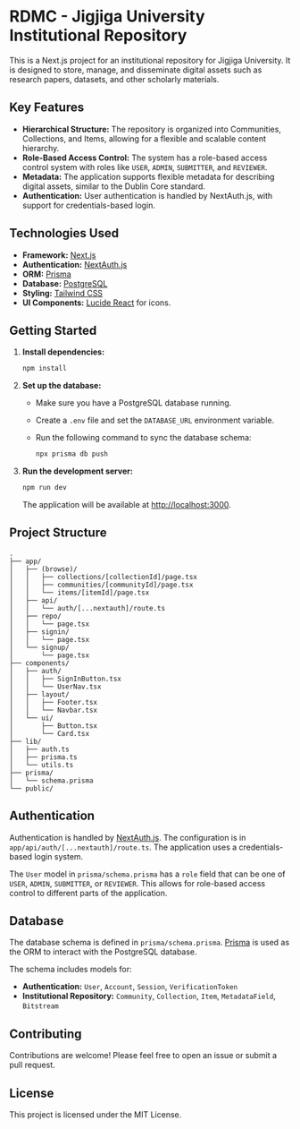 # RDMC - Jigjiga University Institutional Repository

This is a Next.js project for an institutional repository for Jigjiga University. It is designed to store, manage, and disseminate digital assets such as research papers, datasets, and other scholarly materials.

## Key Features

*   **Hierarchical Structure:** The repository is organized into Communities, Collections, and Items, allowing for a flexible and scalable content hierarchy.
*   **Role-Based Access Control:** The system has a role-based access control system with roles like `USER`, `ADMIN`, `SUBMITTER`, and `REVIEWER`.
*   **Metadata:** The application supports flexible metadata for describing digital assets, similar to the Dublin Core standard.
*   **Authentication:** User authentication is handled by NextAuth.js, with support for credentials-based login.

## Technologies Used

*   **Framework:** [Next.js](https://nextjs.org/)
*   **Authentication:** [NextAuth.js](https://next-auth.js.org/)
*   **ORM:** [Prisma](https://www.prisma.io/)
*   **Database:** [PostgreSQL](https://www.postgresql.org/)
*   **Styling:** [Tailwind CSS](https://tailwindcss.com/)
*   **UI Components:** [Lucide React](https://lucide.dev/guide/packages/lucide-react) for icons.

## Getting Started

1.  **Install dependencies:**

    ```bash
    npm install
    ```

2.  **Set up the database:**

    *   Make sure you have a PostgreSQL database running.
    *   Create a `.env` file and set the `DATABASE_URL` environment variable.
    *   Run the following command to sync the database schema:

        ```bash
        npx prisma db push
        ```

3.  **Run the development server:**

    ```bash
    npm run dev
    ```

    The application will be available at [http://localhost:3000](http://localhost:3000).

## Project Structure

```
.
├── app/
│   ├── (browse)/
│   │   ├── collections/[collectionId]/page.tsx
│   │   ├── communities/[communityId]/page.tsx
│   │   └── items/[itemId]/page.tsx
│   ├── api/
│   │   └── auth/[...nextauth]/route.ts
│   ├── repo/
│   │   └── page.tsx
│   ├── signin/
│   │   └── page.tsx
│   └── signup/
│       └── page.tsx
├── components/
│   ├── auth/
│   │   ├── SignInButton.tsx
│   │   └── UserNav.tsx
│   ├── layout/
│   │   ├── Footer.tsx
│   │   └── Navbar.tsx
│   └── ui/
│       ├── Button.tsx
│       └── Card.tsx
├── lib/
│   ├── auth.ts
│   ├── prisma.ts
│   └── utils.ts
├── prisma/
│   └── schema.prisma
└── public/
```

## Authentication

Authentication is handled by [NextAuth.js](https://next-auth.js.org/). The configuration is in `app/api/auth/[...nextauth]/route.ts`. The application uses a credentials-based login system.

The `User` model in `prisma/schema.prisma` has a `role` field that can be one of `USER`, `ADMIN`, `SUBMITTER`, or `REVIEWER`. This allows for role-based access control to different parts of the application.

## Database

The database schema is defined in `prisma/schema.prisma`. [Prisma](https://www.prisma.io/) is used as the ORM to interact with the PostgreSQL database.

The schema includes models for:

*   **Authentication:** `User`, `Account`, `Session`, `VerificationToken`
*   **Institutional Repository:** `Community`, `Collection`, `Item`, `MetadataField`, `Bitstream`

## Contributing

Contributions are welcome! Please feel free to open an issue or submit a pull request.

## License

This project is licensed under the MIT License.